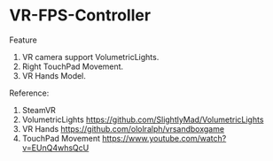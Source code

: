 # VR-FPS-Controller

Feature
1. VR camera support VolumetricLights.
2. Right TouchPad Movement.
3. VR Hands Model.

Reference: 
1. SteamVR
2. VolumetricLights https://github.com/SlightlyMad/VolumetricLights
3. VR Hands https://github.com/ololralph/vrsandboxgame
4. TouchPad Movement https://www.youtube.com/watch?v=EUnQ4whsQcU
